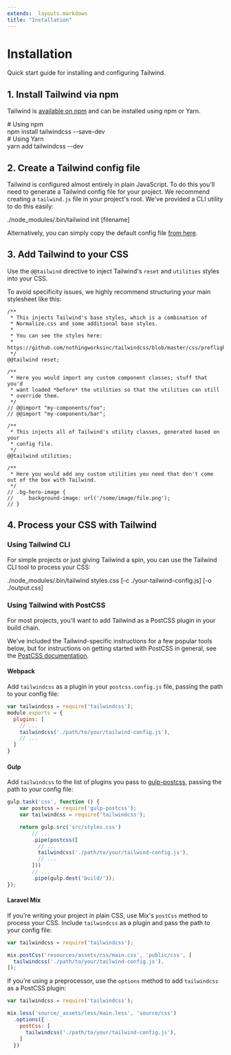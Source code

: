 ```yaml
---
extends: _layouts.markdown
title: "Installation"
---
```


# Installation

<div class="text-xl text-slate-light mb-4">
    Quick start guide for installing and configuring Tailwind.
</div>

## 1. Install Tailwind via npm

Tailwind is [available on npm](https://www.npmjs.com/package/tailwindcss) and can be installed using npm or Yarn.

<div class="bg-smoke-lighter font-mono text-sm p-4">
    <div class="text-smoke-darker"># Using npm</div>
    <div class="text-purple-dark">npm install <span class="text-blue-dark">tailwindcss</span> <span class="text-grey-darker">--save-dev</span></div>
    <div class="text-smoke-darker mt-6"># Using Yarn</div>
    <div class="text-purple-dark">yarn add <span class="text-blue-dark">tailwindcss</span> <span class="text-grey-darker">--dev</span></div>
</div>

## 2. Create a Tailwind config file

Tailwind is configured almost entirely in plain JavaScript. To do this you'll need to generate a Tailwind config file for your project. We recommend creating a `tailwind.js` file in your project's root. We've provided a CLI utility to do this easily:

<div class="bg-smoke-lighter font-mono text-sm p-4">
<div class="text-purple-dark">./node_modules/.bin/tailwind <span class="text-blue-dark">init</span> <span class="text-smoke-darker">[filename]</span></div>
</div>

Alternatively, you can simply copy the default config file [from here](https://github.com/nothingworksinc/tailwindcss/blob/master/defaultConfig.js).

## 3. Add Tailwind to your CSS

Use the `@@tailwind` directive to inject Tailwind's `reset` and `utilities` styles into your CSS.

To avoid specificity issues, we highly recommend structuring your main stylesheet like this:

```less
/**
 * This injects Tailwind's base styles, which is a combination of
 * Normalize.css and some additional base styles.
 *
 * You can see the styles here:
 * https://github.com/nothingworksinc/tailwindcss/blob/master/css/preflight.css
 */
@@tailwind reset;

/**
 * Here you would import any custom component classes; stuff that you'd
 * want loaded *before* the utilities so that the utilities can still
 * override them.
 */
// @@import "my-components/foo";
// @@import "my-components/bar";

/**
 * This injects all of Tailwind's utility classes, generated based on your
 * config file.
 */
@@tailwind utilities;

/**
 * Here you would add any custom utilities you need that don't come out of the box with Tailwind.
 */
// .bg-hero-image {
//     background-image: url('/some/image/file.png');
// }
```

## 4. Process your CSS with Tailwind

### Using Tailwind CLI

For simple projects or just giving Tailwind a spin, you can use the Tailwind CLI tool to process your CSS:

<div class="bg-smoke-lighter font-mono text-sm p-4">
<div class="text-purple-dark">./node_modules/.bin/tailwind <span class="text-blue-dark">styles.css</span> <span class="text-smoke-darker">[-c ./your-tailwind-config.js] [-o ./output.css]</span></div>
</div>

### Using Tailwind with PostCSS

For most projects, you'll want to add Tailwind as a PostCSS plugin in your build chain.

We've included the Tailwind-specific instructions for a few popular tools below, but for instructions on getting started with PostCSS in general, see the [PostCSS documentation](https://github.com/postcss/postcss#usage).

#### Webpack

Add `tailwindcss` as a plugin in your  `postcss.config.js` file, passing the path to your config file:

```js
var tailwindcss = require('tailwindcss');
module.exports = {
  plugins: [
    // ...
    tailwindcss('./path/to/your/tailwind-config.js'),
    // ...
  ]
}
```

#### Gulp

Add `tailwindcss` to the list of plugins you pass to [gulp-postcss](https://github.com/postcss/gulp-postcss), passing the path to your config file:

```js
gulp.task('css', function () {
    var postcss = require('gulp-postcss');
    var tailwindcss = require('tailwindcss');

    return gulp.src('src/styles.css')
        // ...
        .pipe(postcss([
          // ...
          tailwindcss('./path/to/your/tailwind-config.js'),
          // ...
        ]))
        // ...
        .pipe(gulp.dest('build/'));
});
```

#### Laravel Mix

If you're writing your project in plain CSS, use Mix's `postCss` method to process your CSS. Include `tailwindcss` as a plugin and pass the path to your config file:

```js
var tailwindcss = require('tailwindcss');

mix.postCss('resources/assets/css/main.css', 'public/css', [
  tailwindcss('./path/to/your/tailwind-config.js'),
]);
```

If you're using a preprocessor, use the `options` method to add `tailwindcss` as a PostCSS plugin:

```js
var tailwindcss = require('tailwindcss');

mix.less('source/_assets/less/main.less', 'source/css')
  .options({
    postCss: [
      tailwindcss('./path/to/your/tailwind-config.js'),
    ]
  })
```
